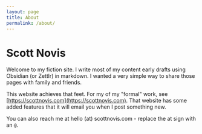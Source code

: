 ```yaml
---
layout: page
title: About
permalink: /about/
---
```


# Scott Novis
Welcome to my fiction site.  I write most of my content early drafts using Obsidian (or Zettlr) in markdown. I wanted a very simple way to share those pages with family and friends.

This website achieves that feet.  For my of my "formal" work, see [https://scottnovis.com](https://scottnovis.com).  That website has some added features that it will email you when I post something new.

You can also reach me at hello (at) scottnovis.com - replace the at sign with an `@`.  
